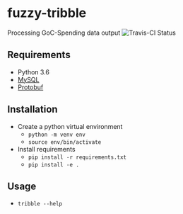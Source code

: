 # fuzzy-tribble
Processing GoC-Spending data output
![Travis-CI Status](https://travis-ci.org/GoC-Spending/fuzzy-tribble.svg?branch=master)

## Requirements

- Python 3.6
- [MySQL](https://dev.mysql.com/downloads/cluster/)
- [Protobuf](https://github.com/google/protobuf/)

## Installation

- Create a python virtual environment
  - `python -m venv env`
  - `source env/bin/activate`
- Install requirements
  - `pip install -r requirements.txt`
  - `pip install -e .` 

## Usage

- `tribble --help`
